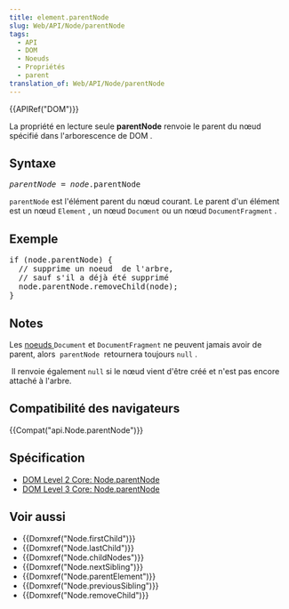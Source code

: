 ```yaml
---
title: element.parentNode
slug: Web/API/Node/parentNode
tags:
  - API
  - DOM
  - Noeuds
  - Propriétés
  - parent
translation_of: Web/API/Node/parentNode
---
```

<p>{{APIRef("DOM")}}</p>

<p>La propriété en lecture seule <strong>parentNode</strong> renvoie le parent du nœud spécifié dans l'arborescence de DOM .</p>

<h2 id="Syntaxe">Syntaxe</h2>

<pre class="syntaxbox"><em>parentNode</em> = <em>node</em>.parentNode</pre>

<p><code>parentNode</code> est l'élément parent du nœud courant. Le parent d'un élément est un nœud <code>Element</code> , un nœud <code>Document</code> ou un nœud <code>DocumentFragment</code> .</p>

<h2 id="Exemple">Exemple</h2>

<pre class="brush:js">if (node.parentNode) {
  // supprime un noeud  de l'arbre, 
  // sauf s'il a déjà été supprimé
  node.parentNode.removeChild(node);
}</pre>

<h2 id="Notes">Notes</h2>

<p>Les <a href="/en-US/docs/DOM/Node.nodeType">noeuds </a><code>Document</code> et <code>DocumentFragment</code> ne peuvent jamais avoir de parent, alors  <code>parentNode</code>  retournera toujours <code>null</code> .</p>

<p> Il renvoie également <code>null</code> si le nœud vient d'être créé et n'est pas encore attaché à l'arbre.</p>

<h2 id="Compatibilité_des_navigateurs">Compatibilité des navigateurs</h2>

<p>{{Compat("api.Node.parentNode")}}</p>

<h2 id="Spécification">Spécification</h2>
</div>

<ul>
 <li><a href="http://www.w3.org/TR/DOM-Level-2-Core/core.html#ID-1060184317">DOM Level 2 Core: Node.parentNode</a></li>
 <li><a href="http://www.w3.org/TR/DOM-Level-3-Core/core.html#ID-1060184317">DOM Level 3 Core: Node.parentNode</a></li>
</ul>

<h2 id="Voir_aussi">Voir aussi</h2>

<ul>
 <li>{{Domxref("Node.firstChild")}}</li>
 <li>{{Domxref("Node.lastChild")}}</li>
 <li>{{Domxref("Node.childNodes")}}</li>
 <li>{{Domxref("Node.nextSibling")}}</li>
 <li>{{Domxref("Node.parentElement")}}</li>
 <li>{{Domxref("Node.previousSibling")}}</li>
 <li>{{Domxref("Node.removeChild")}}</li>
</ul>